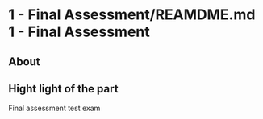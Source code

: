 1 - Final Assessment/REAMDME.md
1 - Final Assessment
================


About
------------


Hight light of the part
--
Final assessment
test exam
